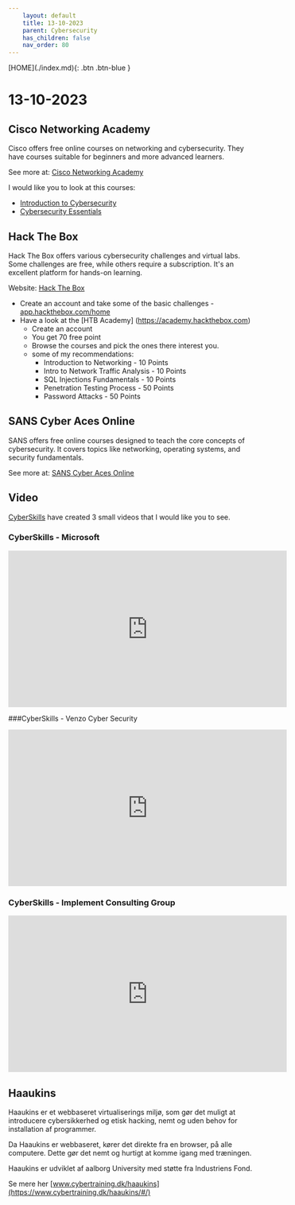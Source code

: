 ```yaml
---
    layout: default
    title: 13-10-2023
    parent: Cybersecurity
    has_children: false
    nav_order: 80
---
```


<span class="fs-1">
[HOME](./index.md){: .btn .btn-blue }
</span>

# 13-10-2023

## Cisco Networking Academy
Cisco offers free online courses on networking and cybersecurity. They have courses suitable for beginners and more advanced learners.

See more at: [Cisco Networking Academy](https://www.netacad.com/courses/cybersecurity)

I would like you to look at this courses:
- [Introduction to Cybersecurity](https://www.netacad.com/courses/cybersecurity/introduction-cybersecurity)
- [Cybersecurity Essentials](https://www.netacad.com/courses/cybersecurity/cybersecurity-essentials)

## Hack The Box
Hack The Box offers various cybersecurity challenges and virtual labs. Some challenges are free, while others require a subscription. It's an excellent platform for hands-on learning.

Website: [Hack The Box](https://www.hackthebox.com/hacker)

- Create an account and take some of the basic challenges - [app.hackthebox.com/home](https://app.hackthebox.com/home)
- Have a look at the [HTB Academy] (https://academy.hackthebox.com)
    - Create an account
    - You get 70 free point
    - Browse the courses and pick the ones there interest you.
    - some of my recommendations:
        - Introduction to Networking - 10 Points
        - Intro to Network Traffic Analysis - 10 Points
        - SQL Injections Fundamentals - 10 Points
        - Penetration Testing Process - 50 Points
        - Password Attacks - 50 Points

## SANS Cyber Aces Online
SANS offers free online courses designed to teach the core concepts of cybersecurity. It covers topics like networking, operating systems, and security fundamentals.

See more at: [SANS Cyber Aces Online](https://www.sans.org/cyberaces)

## Video
[CyberSkills](https://www.cyberskills.dk/) have created 3 small videos that I would like you to see.

### CyberSkills - Microsoft
<iframe width="560" height="315" src="https://www.youtube.com/embed/LiGeQ9sVqKs?si=G_hRK86NR9XZeNJ7" title="YouTube video player" frameborder="0" allow="accelerometer; autoplay; clipboard-write; encrypted-media; gyroscope; picture-in-picture; web-share" allowfullscreen></iframe>

###CyberSkills - Venzo Cyber Security
<iframe width="560" height="315" src="https://www.youtube.com/embed/qqjFpTgHDlU?si=HrzB_J4A-ADODCF1" title="YouTube video player" frameborder="0" allow="accelerometer; autoplay; clipboard-write; encrypted-media; gyroscope; picture-in-picture; web-share" allowfullscreen></iframe>

### CyberSkills - Implement Consulting Group
<iframe width="560" height="315" src="https://www.youtube.com/embed/rn9dTSdTY8c?si=LhckHe-04eJU6mbn" title="YouTube video player" frameborder="0" allow="accelerometer; autoplay; clipboard-write; encrypted-media; gyroscope; picture-in-picture; web-share" allowfullscreen></iframe>


## Haaukins
Haaukins er et webbaseret virtualiserings miljø, som gør det muligt at introducere cybersikkerhed og etisk hacking, nemt og uden behov for installation af programmer.

Da Haaukins er webbaseret, kører det direkte fra en browser, på alle computere. Dette gør det nemt og hurtigt at komme igang med træningen.

Haaukins er udviklet af aalborg University med støtte fra Industriens Fond.

Se mere her [www.cybertraining.dk/haaukins](https://www.cybertraining.dk/haaukins/#/)
